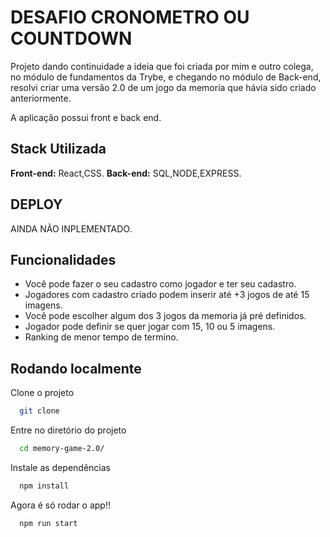 # DESAFIO CRONOMETRO OU COUNTDOWN

Projeto dando continuidade a ideia que foi criada por mim e outro colega, no módulo de fundamentos da Trybe, e chegando no módulo de Back-end, resolvi criar uma versão 2.0 de um jogo da memoria que hávia sido criado anteriormente.

A aplicação possui front e back end.

## Stack Utilizada

**Front-end:** React,CSS.
**Back-end:** SQL,NODE,EXPRESS.

## DEPLOY

AINDA NÃO INPLEMENTADO.

## Funcionalidades

- Você pode fazer o seu cadastro como jogador e ter seu cadastro.
- Jogadores com cadastro criado podem inserir até +3 jogos de até 15 imagens.
- Você pode escolher algum dos 3 jogos da memoria já pré definidos.
- Jogador pode definir se quer jogar com 15, 10 ou 5 imagens.
- Ranking de menor tempo de termino.


## Rodando localmente

Clone o projeto

```bash
  git clone 
```

Entre no diretório do projeto

```bash
  cd memory-game-2.0/
```

Instale as dependências

```bash
  npm install
```

Agora é só rodar o app!!

```bash
  npm run start
```

